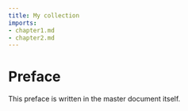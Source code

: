 ```yaml
---
title: My collection
imports:
- chapter1.md
- chapter2.md
---
```


# Preface

This preface is written in the master document itself.